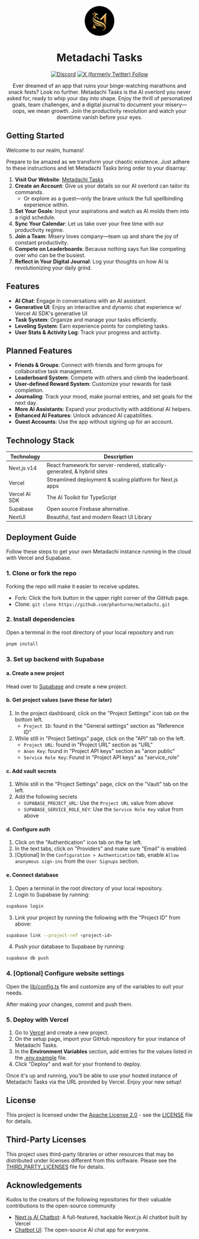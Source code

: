 <div align="center">
<img src="public/metadachi-icon-circle.png" alt="Metadachi Icon" style="width: 80px; height: auto;" />
<h1>Metadachi Tasks</h1>

[![Discord](https://img.shields.io/discord/1142672787820007454?logo=discord&label=Discord)](https://t.co/Wwdk6CoGxq)
[![X (formerly Twitter) Follow](https://img.shields.io/twitter/follow/metadachi)](https://twitter.com/metadachi)


Ever dreamed of an app that ruins your binge-watching marathons and snack fests? Look no further. Metadachi Tasks is the AI overlord you never asked for, ready to whip your day into shape. Enjoy the thrill of personalized goals, team challenges, and a digital journal to document your misery—oops, we mean growth. Join the productivity revolution and watch your downtime vanish before your eyes.
</div>

## Getting Started
Welcome to our realm, humans!

Prepare to be amazed as we transform your chaotic existence. Just adhere to these instructions and let Metadachi Tasks bring order to your disarray:

1. **Visit Our Website**: [Metadachi Tasks](https://www.tasks.metadachi.com)
2. **Create an Account**: Give us your details so our AI overlord can tailor its commands.
   - Or explore as a guest—only the brave unlock the full spellbinding experience within.
3. **Set Your Goals**: Input your aspirations and watch as AI molds them into a rigid schedule.
4. **Sync Your Calendar**: Let us take over your free time with our productivity regime.
5. **Join a Team**: Misery loves company—team up and share the joy of constant productivity.
6. **Compete on Leaderboards**: Because nothing says fun like competing over who can be the busiest.
7. **Reflect in Your Digital Journal**: Log your thoughts on how AI is revolutionizing your daily grind.

## Features
- **AI Chat**: Engage in conversations with an AI assistant.
- **Generative UI**: Enjoy an interactive and dynamic chat experience w/ Vercel AI SDK's generative UI
- **Task System**: Organize and manage your tasks efficiently.
- **Leveling System**: Earn experience points for completing tasks.
- **User Stats & Activity Log**: Track your progress and activity.

## Planned Features
- **Friends & Groups**: Connect with friends and form groups for collaborative task management.
- **Leaderboard System**: Compete with others and climb the leaderboard.
- **User-defined Reward System**: Customize your rewards for task completion.
- **Journaling**: Track your mood, make journal entries, and set goals for the next day.
- **More AI Assistants**: Expand your productivity with additional AI helpers.
- **Enhanced AI Features**: Unlock advanced AI capabilities.
- **Guest Accounts**: Use the app without signing up for an account.

## Technology Stack
| Technology  | Description                                                                                                         |
|-------------|---------------------------------------------------------------------------------------------------------------------|
| Next.js v14 | React framework for server-rendered, statically-generated, & hybrid sites    |
| Vercel      | Streamlined deployment & scaling platform for Next.js apps    |
| Vercel AI SDK | The AI Toolkit for TypeScript           |
| Supabase    | Open source Firebase alternative.                                                                                   |
| NextUI      | Beautiful, fast and modern React UI Library                                                                         |

## Deployment Guide
Follow these steps to get your own Metadachi instance running in the cloud with Vercel and Supabase.

### 1. Clone or fork the repo
Forking the repo will make it easier to receive updates.
- Fork: Click the fork button in the upper right corner of the GitHub page.
- Clone: `git clone https://github.com/phanturne/metadachi.git`

### 2. Install dependencies
Open a terminal in the root directory of your local repository and run:
```sh
pnpm install
```

### 3. Set up backend with Supabase
#### a. Create a new project
Head over to [Supabase](https://supabase.com/) and create a new project.

#### b. Get project values (save these for later)
1. In the project dashboard, click on the "Project Settings" icon tab on the bottom left.
   - `Project ID`: found in the "General settings" section as "Reference ID"
2. While still in "Project Settings" page, click on the "API" tab on the left.
   - `Project URL`: found in "Project URL" section as "URL"
   - `Anon Key`: found in "Project API keys" section as "anon public"
   - `Service Role Key`: Found in "Project API keys" as "service_role"

#### c. Add vault secrets
1. While still in the "Project Settings" page, click on the "Vault" tab on the left.
2. Add the following secrets
   - `SUPABASE_PROJECT_URL`: Use the `Project URL` value from above
   - `SUPABASE_SERVICE_ROLE_KEY`: Use the `Service Role Key` value from above

#### d. Configure auth
1. Click on the "Authentication" icon tab on the far left.
2. In the text tabs, click on "Providers" and make sure "Email" is enabled.
3. [Optional] In the `Configuration > Authentication` tab, enable `Allow anonymous sign-ins` from the `User Signups` section.

#### e. Connect database
1. Open a terminal in the root directory of your local repository.
2. Login to Supabase by running: 
```sh 
supabase login
```

3. Link your project by running the following with the "Project ID" from above: 
```sh
supabase link --project-ref <project-id>
```

4. Push your database to Supabase by running:
```sh
supabase db push
```

### 4. [Optional] Configure website settings
Open the [lib/config.ts](lib/config.ts) file and customize any of the variables to suit your needs.

After making your changes, commit and push them.

### 5. Deploy with Vercel
1. Go to [Vercel](https://vercel.com/) and create a new project.
2. On the setup page, import your GitHub repository for your instance of Metadachi Tasks.
3. In the **Environment Variables** section, add entries for the values listed in the [.env.example](.env.example) file.
4. Click "Deploy" and wait for your frontend to deploy.

Once it's up and running, you’ll be able to use your hosted instance of Metadachi Tasks via the URL provided by Vercel. Enjoy your new setup!

## License
This project is licensed under the [Apache License 2.0](LICENSE) - see the [LICENSE](LICENSE) file for details.

## Third-Party Licenses
This project uses third-party libraries or other resources that may be
distributed under licenses different from this software. Please see the
[THIRD_PARTY_LICENSES](THIRD_PARTY_LICENSES) file for details.

## Acknowledgements
Kudos to the creators of the following repositories for their valuable contributions to the open-source community
- [Next.js AI Chatbot](https://github.com/vercel/ai-chatbot): A full-featured, hackable Next.js AI chatbot built by Vercel
- [Chatbot UI](https://github.com/mckaywrigley/chatbot-ui): The open-source AI chat app for everyone.